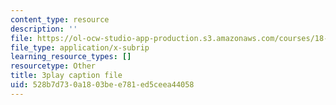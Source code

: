 ```yaml
---
content_type: resource
description: ''
file: https://ol-ocw-studio-app-production.s3.amazonaws.com/courses/18-01sc-single-variable-calculus-fall-2010/528b7d730a1803bee781ed5ceea44058_60VGKnYBpbg.srt
file_type: application/x-subrip
learning_resource_types: []
resourcetype: Other
title: 3play caption file
uid: 528b7d73-0a18-03be-e781-ed5ceea44058
---
```

